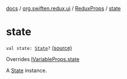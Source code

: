 [docs](../../index.md) / [org.swiften.redux.ui](../index.md) / [ReduxProps](index.md) / [state](./state.md)

# state

`val state: `[`State`](index.md#State)`?` [(source)](https://github.com/protoman92/KotlinRedux/tree/master/common/common-ui/src/main/kotlin/org/swiften/redux/ui/Props.kt#L41)

Overrides [IVariableProps.state](../-i-variable-props/state.md)

A [State](index.md#State) instance.

